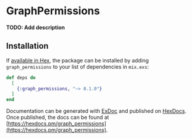 # GraphPermissions

**TODO: Add description**

## Installation

If [available in Hex](https://hex.pm/docs/publish), the package can be installed
by adding `graph_permissions` to your list of dependencies in `mix.exs`:

```elixir
def deps do
  [
    {:graph_permissions, "~> 0.1.0"}
  ]
end
```

Documentation can be generated with [ExDoc](https://github.com/elixir-lang/ex_doc)
and published on [HexDocs](https://hexdocs.pm). Once published, the docs can
be found at [https://hexdocs.pm/graph_permissions](https://hexdocs.pm/graph_permissions).

